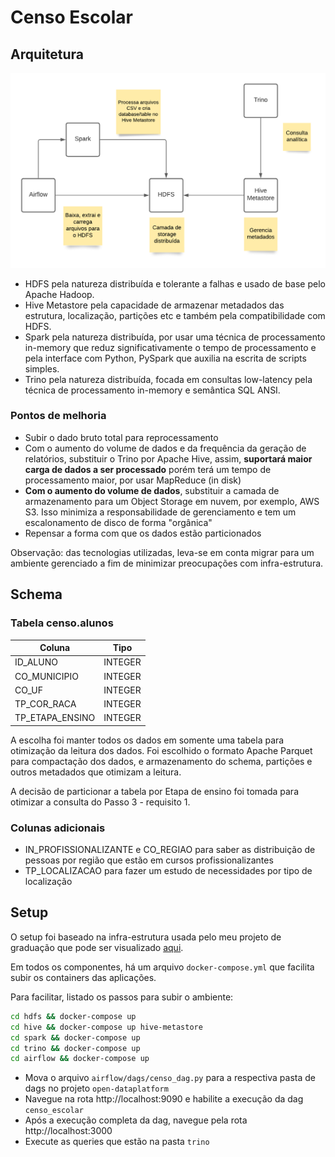 # Censo Escolar

## Arquitetura

![Arquitetura](./images/censo_escolar.png)

- HDFS pela natureza distribuída e tolerante a falhas e usado de base pelo Apache Hadoop.
- Hive Metastore pela capacidade de armazenar metadados das estrutura, localização, partições etc e também pela compatibilidade com HDFS.
- Spark pela natureza distribuída, por usar uma técnica de processamento in-memory que reduz significativamente o tempo de processamento e pela interface com Python, PySpark que auxilia na escrita de scripts simples.
- Trino pela natureza distribuída, focada em consultas low-latency pela técnica de processamento in-memory e semântica SQL ANSI.

### Pontos de melhoria

- Subir o dado bruto total para reprocessamento
- Com o aumento do volume de dados e da frequência da geração de relatórios, substituir o Trino por Apache Hive, assim, **suportará maior carga de dados a ser processado** porém terá um tempo de processamento maior, por usar MapReduce (in disk)
- **Com o aumento do volume de dados**, substituir a camada de armazenamento para um Object Storage em nuvem, por exemplo, AWS S3. Isso minimiza a responsabilidade de gerenciamento e tem um escalonamento de disco de forma "orgânica"
- Repensar a forma com que os dados estão particionados

Observação: das tecnologias utilizadas, leva-se em conta migrar para um ambiente gerenciado a fim de minimizar preocupações com infra-estrutura.

## Schema

### Tabela censo.alunos

| Coluna          | Tipo    |
| --------------- | ------- |
| ID_ALUNO        | INTEGER |
| CO_MUNICIPIO    | INTEGER |
| CO_UF           | INTEGER |
| TP_COR_RACA     | INTEGER |
| TP_ETAPA_ENSINO | INTEGER |

A escolha foi manter todos os dados em somente uma tabela para otimização da leitura dos dados. Foi escolhido o formato Apache Parquet para compactação dos dados, e armazenamento do schema, partições e outros metadados que otimizam a leitura.

A decisão de particionar a tabela por Etapa de ensino foi tomada para otimizar a consulta do Passo 3 - requisito 1.

### Colunas adicionais

- IN_PROFISSIONALIZANTE e CO_REGIAO para saber as distribuição de pessoas por região que estão em cursos profissionalizantes
- TP_LOCALIZACAO para fazer um estudo de necessidades por tipo de localização

## Setup

O setup foi baseado na infra-estrutura usada pelo meu projeto de graduação que pode ser visualizado [aqui](https://github.com/jasondavindev/open-dataplatform).

Em todos os componentes, há um arquivo `docker-compose.yml` que facilita subir os containers das aplicações.

Para facilitar, listado os passos para subir o ambiente:

```bash
cd hdfs && docker-compose up
cd hive && docker-compose up hive-metastore
cd spark && docker-compose up
cd trino && docker-compose up
cd airflow && docker-compose up
```

- Mova o arquivo `airflow/dags/censo_dag.py` para a respectiva pasta de dags no projeto `open-dataplatform`
- Navegue na rota http://localhost:9090 e habilite a execução da dag `censo_escolar`
- Após a execução completa da dag, navegue pela rota http://localhost:3000
- Execute as queries que estão na pasta `trino`
